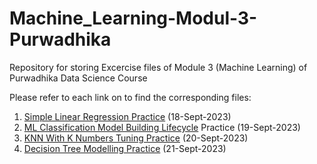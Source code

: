 # Machine_Learning-Modul-3-Purwadhika
Repository for storing Excercise files of Module 3 (Machine Learning) of Purwadhika Data Science Course

Please refer to each link on to find the corresponding files:
1. [Simple Linear Regression Practice](https://github.com/d-widyantama/Machine_Learning-Modul-3-Purwadhika/blob/28d1b154ba19d7b591dfbd98f84421be56f919a6/1-Linear%20Regression-Excercise/Module3-Day1-LinearRegressionExc.ipynb) (18-Sept-2023)
2. [ML Classification Model Building Lifecycle](https://github.com/d-widyantama/Machine_Learning-Modul-3-Purwadhika/blob/28d1b154ba19d7b591dfbd98f84421be56f919a6/2-Machine%20Learning%20Modelling%20-%20Excercise/Module3-Day2-Excercise-TitanicPrediction.ipynb) Practice (19-Sept-2023)
3. [KNN With K Numbers Tuning Practice](https://github.com/d-widyantama/Machine_Learning-Modul-3-Purwadhika/blob/0749de455781610c99510c47125b7bc84cfb0050/3-KNN%20Modelling-Practice/Module3-Day3-KNN_Modelling_HotelBookings.ipynb) (20-Sept-2023)
4. [Decision Tree Modelling Practice](https://github.com/d-widyantama/Machine_Learning-Modul-3-Purwadhika/blob/1f05f9a081de45da7b80afa56fe0cfdf44f3b2e7/4-DecisionTree-Practice/Module3-Day4-DT-Practice.ipynb) (21-Sept-2023)
